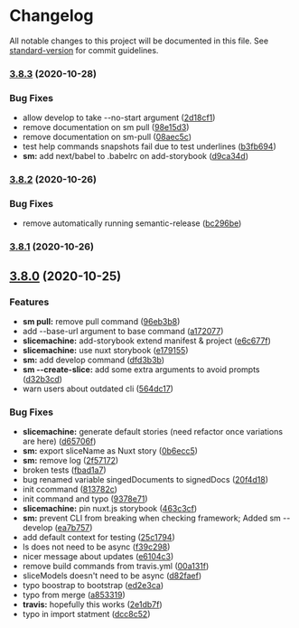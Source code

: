 # Changelog

All notable changes to this project will be documented in this file. See [standard-version](https://github.com/conventional-changelog/standard-version) for commit guidelines.

### [3.8.3](https://github.com/prismicio/prismic-cli/compare/v3.8.3-alpha.0...v3.8.3) (2020-10-28)


### Bug Fixes

* allow develop to take --no-start argument ([2d18cf1](https://github.com/prismicio/prismic-cli/commit/2d18cf110d5724287e2cbf4ed7eca2b388bd6ab6))
* remove documentation on sm pull ([98e15d3](https://github.com/prismicio/prismic-cli/commit/98e15d3ba902394f9fa8f101b63bf861b81dbafa))
* remove documentation on sm-pull ([08aec5c](https://github.com/prismicio/prismic-cli/commit/08aec5cea9fb8183b5a077f8f20190a59837bb49))
* test help commands snapshots fail due to test underlines ([b3fb694](https://github.com/prismicio/prismic-cli/commit/b3fb694e3c4dd705d34ea4f65c41be1ed58e1740))
* **sm:** add next/babel to .babelrc on add-storybook ([d9ca34d](https://github.com/prismicio/prismic-cli/commit/d9ca34df636a03f602221a66b469c423c151850e))

### [3.8.2](https://github.com/prismicio/prismic-cli/compare/v3.8.1...v3.8.2) (2020-10-26)


### Bug Fixes

* remove automatically running semantic-release ([bc296be](https://github.com/prismicio/prismic-cli/commit/bc296bec8a00b153c3feaa4cf217d7657309e0c2))

### [3.8.1](https://github.com/prismicio/prismic-cli/compare/v3.8.0...v3.8.1) (2020-10-26)

## [3.8.0](https://github.com/prismicio/prismic-cli/compare/v3.8.0-alpha.ffa0f5d...v3.8.0) (2020-10-25)


### Features

* **sm pull:** remove pull command ([96eb3b8](https://github.com/prismicio/prismic-cli/commit/96eb3b82050f31652aa62b9384129627848e24b0))
* add --base-url argument to base command ([a172077](https://github.com/prismicio/prismic-cli/commit/a1720777d3c6d23f141f0c58f664d6933ec7284a))
* **slicemachine:** add-storybook extend manifest & project ([e6c677f](https://github.com/prismicio/prismic-cli/commit/e6c677f74023fbd8af2e2ff7cc0348ac1abb54d7))
* **slicemachine:** use nuxt storybook ([e179155](https://github.com/prismicio/prismic-cli/commit/e17915594b95b23c2453112845a15c6c96483036))
* **sm:** add develop command ([dfd3b3b](https://github.com/prismicio/prismic-cli/commit/dfd3b3bcc66e7a5962cac4dd477513b97658404f))
* **sm --create-slice:** add some extra arguments to avoid prompts ([d32b3cd](https://github.com/prismicio/prismic-cli/commit/d32b3cda39b756672f1e8e5892b6119af7ec3936))
* warn users about outdated cli ([564dc17](https://github.com/prismicio/prismic-cli/commit/564dc176b2699cf8d4cbe55f3ddfdd01324f3277))


### Bug Fixes

* **slicemachine:** generate default stories (need refactor once variations are here) ([d65706f](https://github.com/prismicio/prismic-cli/commit/d65706f4b430bedc1351cfb000c65f71671db55a))
* **sm:** export sliceName as Nuxt story ([0b6ecc5](https://github.com/prismicio/prismic-cli/commit/0b6ecc56ff7145237b4473d88cd45a0ec9a346a1))
* **sm:** remove log ([2f57172](https://github.com/prismicio/prismic-cli/commit/2f571728d31a2fdb8b823eaf050436fa7a068280))
* broken tests ([fbad1a7](https://github.com/prismicio/prismic-cli/commit/fbad1a73fbedb0afd516871b32dd5113c57eac94))
* bug renamed variable singedDocuments to signedDocs ([20f4d18](https://github.com/prismicio/prismic-cli/commit/20f4d1800306a01dab3a64c6dc662d9a17e66a3a))
* init ccommand ([813782c](https://github.com/prismicio/prismic-cli/commit/813782cb7f8dab97bf99b29b63a728bbb964fd97))
* init command and typo ([9378e71](https://github.com/prismicio/prismic-cli/commit/9378e719fc631543201cda51330cf3f545e23beb))
* **slicemachine:** pin nuxt.js storybook ([463c3cf](https://github.com/prismicio/prismic-cli/commit/463c3cf67e76963287188cf68393b0d797eb305b))
* **sm:** prevent CLI from breaking when checking framework; Added sm --develop ([ea7b757](https://github.com/prismicio/prismic-cli/commit/ea7b757d1e22ea923d701624b826cdf163cc37ae))
* add default context for testing ([25c1794](https://github.com/prismicio/prismic-cli/commit/25c1794c7a44fea07b5dd15abe7bd4d1936f90f9))
* ls does not need to be async ([f39c298](https://github.com/prismicio/prismic-cli/commit/f39c2988227d8c6ee38359dc274a9c95dc0d1515))
* nicer message about updates ([e6104c3](https://github.com/prismicio/prismic-cli/commit/e6104c3edc5fa1232056e97cd4a8519c0b662a98))
* remove build commands from travis.yml ([00a131f](https://github.com/prismicio/prismic-cli/commit/00a131f8f380b6fff3a9787eb7e3af020f5b2501))
* sliceModels doesn't need to be async ([d82faef](https://github.com/prismicio/prismic-cli/commit/d82faef77224ec7fb03cc3c16031bd658a996d04))
* typo boostrap to bootstrap ([ed2e3ca](https://github.com/prismicio/prismic-cli/commit/ed2e3ca0d5ead7b37486d8f58bcf65a8ac7b7450))
* typo from merge ([a853319](https://github.com/prismicio/prismic-cli/commit/a853319cd7a89d1f0dfc0f0dfe140d8d8e836578))
* **travis:** hopefully this works ([2e1db7f](https://github.com/prismicio/prismic-cli/commit/2e1db7f02c10aa164cd963966d6d516328928794))
* typo in import statment ([dcc8c52](https://github.com/prismicio/prismic-cli/commit/dcc8c523840ba63f1c709c919853dd8541c2f235))
